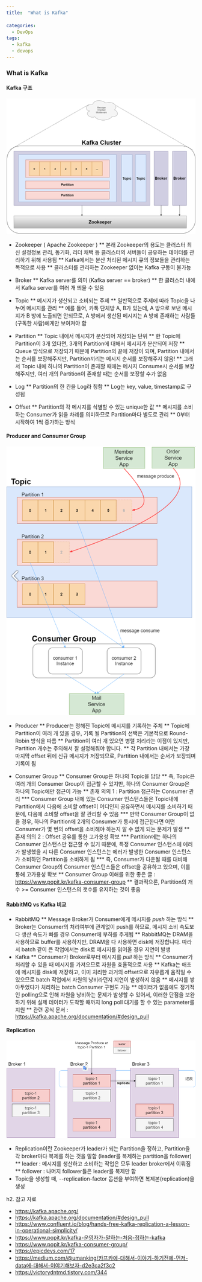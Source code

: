 ```yaml
---
title:  "What is Kafka"

categories:
  - DevOps
tags:
  - kafka
  - devops
---
```


### What is Kafka

#### Kafka 구조

![Kafka Architecture](/assets/img/Kafka_Architecture.png)

* Zookeeper ( Apache Zookeeper )
** 본래 Zookeeper의 용도는 클러스터 최신 설정정보 관리, 동기화, 리더 채택 등 클러스터의 서버들이 공유하는 데이터를 관리하기 위해 사용됨
** Kafka에서는 분산 처리된 메시지 큐의 정보들을 관리하는 목적으로 사용
** 클러스터를 관리하는 Zookeeper 없이는 Kafka 구동이 불가능

* Broker
** Kafka server를 의미 (Kafka server == broker)
** 한 클러스터 내에서 Kafka server를 여러 개 띄울 수 있음

* Topic
** 메시지가 생산되고 소비되는 주제
** 일반적으로 주제에 따라 Topic을 나누어 메시지를 관리
** 예를 들어, 카톡 단체방 A, B가 있는데, A 방으로 보낸 메시지가 B 방에 노출되면 안되므로, A 방에서 생산된 메시지는 A 방에 존재하는 사람들(구독한 사람)에게만 보여져야 함

* Partition
** Topic 내에서 메시지가 분산되어 저장되는 단위
** 한 Topic에 Partition이 3개 있다면, 3개의 Partition에 대해서 메시지가 분산되어 저장
** Queue 방식으로 저장되기 때문에 Partition의 끝에 저장이 되며, Partition 내에서는 순서를 보장해주지만, Partition끼리는 메시지 순서를 보장해주지 않음!
** 그래서 Topic 내에 하나의 Partition이 존재할 때에는 메시지 Consume시 순서를 보장해주지만, 여러 개의 Partition이 존재할 때는 순서를 보장할 수가 없음

* Log
** Partition의 한 칸을 Log라 칭함
** Log는 key, value, timestamp로 구성됨

* Offset
** Partition의 각 메시지를 식별할 수 있는 unique한 값
** 메시지를 소비하는 Consumer가 읽을 차례를 의미하므로 Partition마다 별도로 관리
** 0부터 시작하여 1씩 증가하는 방식

#### Producer and Consumer Group

![Producer and Consumer](/assets/img/Producer_and_Consumer.png)

* Producer
** Producer는 정해진 Topic에 메시지를 기록하는 주체
** Topic에 Partition이 여러 개 있을 경우, 기록 될 Partition의 선택은 기본적으로 Round-Robin 방식을 따름
** Partition이 여러 개 있으면 병렬 처리라는 이점이 있지만, Partition 개수는 주의해서 잘 설정해줘야 합니다.
** 각 Partition 내에서는 가장 마지막 offset 뒤에 신규 메시지가 저장되므로, Partition 내에서는 순서가 보장되며 기록이 됨

* Consumer Group
** Consumer Group은 하나의 Topic을 담당
** 즉, Topic은 여러 개의 Consumer Group이 접근할 수 있지만, 하나의 Consumer Group은 하나의 Topic에만 접근이 가능
** 존재 의의 1 : Partition 접근하는 Consumer 관리
*** Consumer Group 내에 있는 Consumer 인스턴스들은 Topic내에 Partition에서 다음에 소비할 offset이 어디인지 공유하면서 메시지를 소비하기 때문에, 다음에 소비할 offset을 잘 관리할 수 있음
*** 만약 Consumer Group이 없을 경우, 하나의 Partition에 2개의 Consumer가 동시에 접근한다면 어떤 Consumer가 몇 번의 offset을 소비해야 하는지 알 수 없게 되는 문제가 발생
** 존재 의의 2 : Offset 공유를 통한 고가용성 확보
*** Partition에는 하나의 Consumer 인스턴스만 접근할 수 있기 때문에, 특정 Consumer 인스턴스에 에러가 발생했을 시 다른 Consumer 인스턴스는 에러가 발생한 Consumer 인스턴스가 소비하던 Partition을 소비하게 됨
*** 즉, Consumer가 다운될 때를 대비해 Consumer Group의 Consumer 인스턴스들은 offset을 공유하고 있으며, 이를 통해 고가용성 확보
** Consumer Group 이해를 위한 좋은 글 : https://www.popit.kr/kafka-consumer-group
** 결과적으론, Partition의 개수 >= Consumer 인스턴스의 갯수를 유지하는 것이 좋음

#### RabbitMQ vs Kafka 비교

* RabbitMQ
** Message Broker가 Consumer에게 메시지를 *push* 하는 방식
** Broker는 Consumer의 처리여부에 관계없이 push를 하므로, 메시지 소비 속도보다 생산 속도가 빠를 경우 Consumer에 부하를 주게됨
** RabbitMQ는 DRAM을 사용하므로 buffer를 사용하지만, DRAM을 다 사용하면 disk에 저장합니다. 따라서 batch 같이 큰 작업에서는 disk로 메시지를 읽어올 경우 지연이 발생
* Kafka
** Consumer가 Broker로부터 메시지를 *pull* 하는 방식
** Consumer가 처리할 수 있을 때 메시지를 가져오므로 자원을 효율적으로 사용
** Kafka는 애초에 메시지를 disk에 저장하고, 이미 처리한 과거의 offset으로 자유롭게 움직일 수 있으므로 batch 작업에서 자원의 낭비라던지 지연이 발생하지 않음
** 메시지를 쌓아두었다가 처리하는 batch Consumer 구현도 가능
** 데이터가 없음에도 정기적인 polling으로 인해 자원을 낭비하는 문제가 발생할 수 있어서, 이러한 단점을 보완하기 위해 실제 데이터가 도착할 때까지 long poll 대기를 할 수 있는 parameter를 지원
** 관련 공식 문서 : https://kafka.apache.org/documentation/#design_pull

#### Replication

![Replication](/assets/img/Replication.png)

* Replication이란 Zookeeper가 leader가 되는 Partition을 정하고, Partition을 각 broker마다 복제를 하는 것을 말함 (leader를 복제하는 partition을 follower)
** leader : 메시지를 생산하고 소비하는 작업은 모두 leader broker에서 이뤄짐
** follower : 나머지 follower들은 leader를 복제만 함
* Topic을 생성할 때, --replication-factor 옵션을 부여하면 복제본(replication)을 생성

h2. 참고 자료

* https://kafka.apache.org/
* https://kafka.apache.org/documentation/#design_pull
* https://www.confluent.io/blog/hands-free-kafka-replication-a-lesson-in-operational-simplicity/
* https://www.popit.kr/kafka-운영자가-말하는-처음-접하는-kafka
* https://www.popit.kr/kafka-consumer-group/
* https://epicdevs.com/17
* https://medium.com/@umanking/카프카에-대해서-이야기-하기전에-먼저-data에-대해서-이야기해보자-d2e3ca2f3c2
* https://victorydntmd.tistory.com/344
